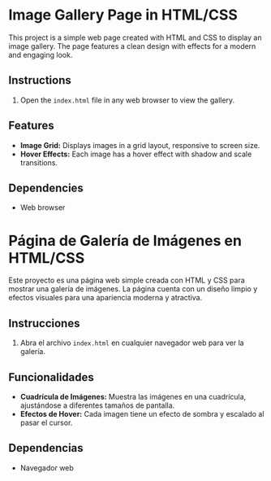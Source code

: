 # Image Gallery Page in HTML/CSS

This project is a simple web page created with HTML and CSS to display an image gallery. The page features a clean design with effects for a modern and engaging look.

## Instructions

1. Open the `index.html` file in any web browser to view the gallery.

## Features

- **Image Grid:** Displays images in a grid layout, responsive to screen size.
- **Hover Effects:** Each image has a hover effect with shadow and scale transitions.

## Dependencies

- Web browser

# Página de Galería de Imágenes en HTML/CSS

Este proyecto es una página web simple creada con HTML y CSS para mostrar una galería de imágenes. La página cuenta con un diseño limpio y efectos visuales para una apariencia moderna y atractiva.

## Instrucciones

1. Abra el archivo `index.html` en cualquier navegador web para ver la galería.

## Funcionalidades

- **Cuadrícula de Imágenes:** Muestra las imágenes en una cuadrícula, ajustándose a diferentes tamaños de pantalla.
- **Efectos de Hover:** Cada imagen tiene un efecto de sombra y escalado al pasar el cursor.

## Dependencias

- Navegador web
